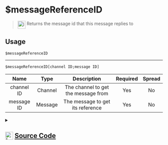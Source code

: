 # $messageReferenceID
> <img align="top" src="https://upload.wikimedia.org/wikipedia/commons/thumb/e/e4/Infobox_info_icon.svg/160px-Infobox_info_icon.svg.png?20150409153300" alt="image" width="25" height="auto"> Returns the message id that this message replies to
## Usage
```
$messageReferenceID
```
---
```
$messageReferenceID[channel ID;message ID]
```
| Name | Type | Description | Required | Spread
| :---: | :---: | :---: | :---: | :---: |
channel ID | Channel | The channel to get the message from | Yes | No
message ID | Message | The message to get its reference | Yes | No
<details>
<summary>
    
## <img align="top" src="https://cdn4.iconfinder.com/data/icons/iconsimple-logotypes/512/github-512.png" alt="image" width="25" height="auto">  [Source Code](https://github.com/tryforge/ForgeScript-V2/blob/main/src/native/messageReferenceID.ts)
    
</summary>
    
```ts
import { BaseChannel, Message } from "discord.js"
import { ArgType, NativeFunction, Return } from "../structures"

export default new NativeFunction({
    name: "$messageReferenceID",
    version: "1.0.0",
    description: "Returns the message id that this message replies to",
    unwrap: true,
    brackets: false,
    args: [
        {
            name: "channel ID",
            rest: false,
            required: true,
            description: "The channel to get the message from",
            type: ArgType.Channel,
            check: (i: BaseChannel) => i.isTextBased()
        },
        {
            name: "message ID",
            description: "The message to get its reference",
            rest: false,
            type: ArgType.Message,
            pointer: 0,
            required: true
        }
    ],
    execute(ctx, [ channel, message ]) {
        const msg = message ?? ctx.message
        return Return.success(msg?.reference?.messageId)
    },
})
```
    
</details>